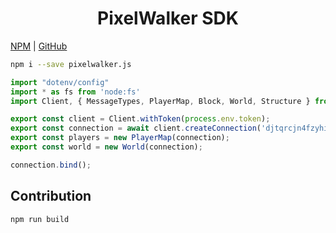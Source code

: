 
<center><h1>PixelWalker SDK</h1></center>

[NPM](https://www.npmjs.com/package/pixelwalker.js) | [GitHub](https://github.com/Anatoly03/pixelwalker.js)

```sh
npm i --save pixelwalker.js
```

```ts
import "dotenv/config"
import * as fs from 'node:fs'
import Client, { MessageTypes, PlayerMap, Block, World, Structure } from "../../pixelwalker/dist/index"

export const client = Client.withToken(process.env.token);
export const connection = await client.createConnection('djtqrcjn4fzyhi8');
export const players = new PlayerMap(connection);
export const world = new World(connection);

connection.bind();
```

## Contribution

```
npm run build
```
